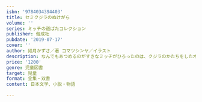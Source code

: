 ```yaml
---
isbn: '9784034394403'
title: セミクジラのぬけがら
volume: ''
series: ミッチの道ばたコレクション
publisher: 偕成社
pubdate: '2019-07-17'
cover: ''
author: 如月かずさ／著 コマツシンヤ／イラスト
description: なんでもあつめるのがすきなミッチがひろったのは、クジラのかたちをした木のかけら。それが、ふしぎな夏のはじまりだった。
price: '1200'
genre: 児童図書
target: 児童
format: 全集・双書
content: 日本文学、小説・物語

---
```

